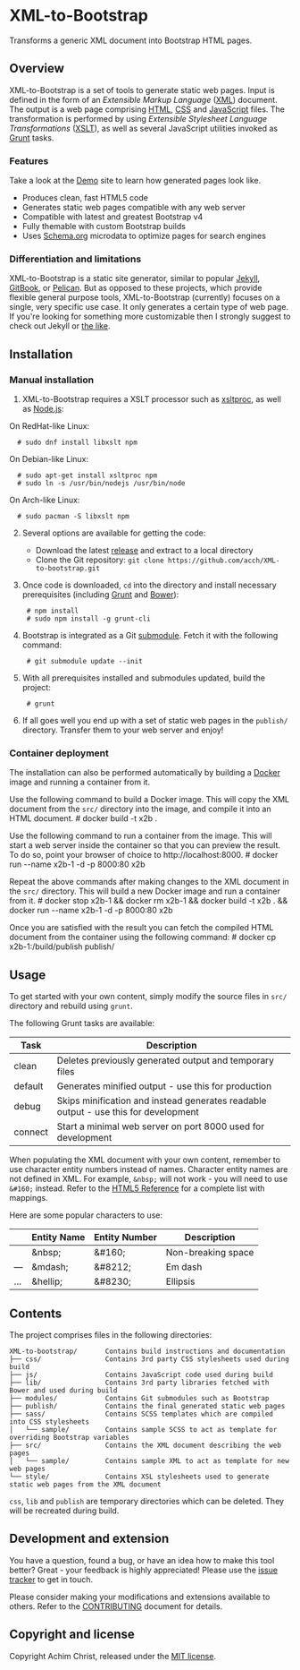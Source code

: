 # XML-to-Bootstrap

Transforms a generic XML document into Bootstrap HTML pages.

## Overview

XML-to-Bootstrap is a set of tools to generate static web pages.
Input is defined in the form of an *Extensible Markup Language* ([XML](https://en.wikipedia.org/wiki/XML)) document.
The output is a web page comprising [HTML](https://en.wikipedia.org/wiki/HTML), [CSS](https://en.wikipedia.org/wiki/Cascading_Style_Sheets) and [JavaScript](https://en.wikipedia.org/wiki/JavaScript) files. The transformation is performed by using *Extensible Stylesheet Language Transformations* ([XSLT](https://en.wikipedia.org/wiki/XSLT)), as well as several JavaScript utilities invoked as [Grunt](https://gruntjs.com/) tasks.

### Features

Take a look at the [Demo](https://acch.github.io/XML-to-bootstrap/) site to learn how generated pages look like.

- Produces clean, fast HTML5 code
- Generates static web pages compatible with any web server
- Compatible with latest and greatest Bootstrap v4
- Fully themable with custom Bootstrap builds
- Uses [Schema.org](https://schema.org) microdata to optimize pages for search engines

### Differentiation and limitations

XML-to-Bootstrap is a static site generator, similar to popular [Jekyll](https://jekyllrb.com/), [GitBook](https://www.gitbook.com/), or [Pelican](http://blog.getpelican.com/). But as opposed to these projects, which provide flexible general purpose tools, XML-to-Bootstrap (currently) focuses on a single, very specific use case. It only generates a certain type of web page. If you're looking for something more customizable then I strongly suggest to check out Jekyll or [the like](https://www.staticgen.com/).

## Installation

### Manual installation

1. XML-to-Bootstrap requires a XSLT processor such as [xsltproc](http://xmlsoft.org/XSLT/xsltproc2.html), as well as [Node.js](https://www.nodejs.org/):

  On RedHat-like Linux:

      # sudo dnf install libxslt npm

  On Debian-like Linux:

      # sudo apt-get install xsltproc npm
      # sudo ln -s /usr/bin/nodejs /usr/bin/node

  On Arch-like Linux:

      # sudo pacman -S libxslt npm

2. Several options are available for getting the code:

   - Download the latest [release](https://github.com/acch/XML-to-bootstrap/releases/latest) and extract to a local directory
   - Clone the Git repository: `git clone https://github.com/acch/XML-to-bootstrap.git`

3. Once code is downloaded, `cd` into the directory and install necessary prerequisites (including [Grunt](https://gruntjs.com/) and [Bower](https://bower.io/)):

        # npm install
        # sudo npm install -g grunt-cli

4. Bootstrap is integrated as a Git [submodule](https://git-scm.com/docs/git-submodule). Fetch it with the following command:

        # git submodule update --init

5. With all prerequisites installed and submodules updated, build the project:

        # grunt

6. If all goes well you end up with a set of static web pages in the `publish/` directory. Transfer them to your web server and enjoy!

### Container deployment

The installation can also be performed automatically by building a [Docker](https://www.docker.com/) image and running a container from it.

Use the following command to build a Docker image. This will copy the XML document from the `src/` directory into the image, and compile it into an HTML document.
    # docker build -t x2b .

Use the following command to run a container from the image. This will start a web server inside the container so that you can preview the result. To do so, point your browser of choice to http://localhost:8000.
    # docker run --name x2b-1 -d -p 8000:80 x2b

Repeat the above commands after making changes to the XML document in the `src/` directory. This will build a new Docker image and run a container from it.
    # docker stop x2b-1 && docker rm x2b-1 && docker build -t x2b . && docker run --name x2b-1 -d -p 8000:80 x2b

Once you are satisfied with the result you can fetch the compiled HTML document from the container using the following command:
    # docker cp x2b-1:/build/publish publish/

## Usage

To get started with your own content, simply modify the source files in `src/` directory and rebuild using `grunt`.

The following Grunt tasks are available:

Task | Description
--- | ---
clean | Deletes previously generated output and temporary files
default | Generates minified output - use this for production
debug | Skips minification and instead generates readable output - use this for development
connect | Start a minimal web server on port 8000 used for development

When populating the XML document with your own content, remember to use character entity numbers instead of names. Character entity names are not defined in XML. For example, `&nbsp;` will not work - you will need to use `&#160;` instead. Refer to the [HTML5 Reference](https://dev.w3.org/html5/html-author/charref) for a complete list with mappings.

Here are some popular characters to use:

&#160; | Entity Name | Entity Number | Description
--- | --- | --- | ---
&#160; | &amp;nbsp; | &amp;#160; | Non-breaking space
&#8212; | &amp;mdash; | &amp;#8212; | Em dash
&#8230; | &amp;hellip; | &amp;#8230; | Ellipsis

## Contents

The project comprises files in the following directories:

```
XML-to-bootstrap/       Contains build instructions and documentation
├── css/                Contains 3rd party CSS stylesheets used during build
├── js/                 Contains JavaScript code used during build
├── lib/                Contains 3rd party libraries fetched with Bower and used during build
├── modules/            Contains Git submodules such as Bootstrap
├── publish/            Contains the final generated static web pages
├── sass/               Contains SCSS templates which are compiled into CSS stylesheets
│   └── sample/         Contains sample SCSS to act as template for overriding Bootstrap variables
├── src/                Contains the XML document describing the web pages
│   └── sample/         Contains sample XML to act as template for new web pages
└── style/              Contains XSL stylesheets used to generate static web pages from the XML document
```

`css`, `lib` and `publish` are temporary directories which can be deleted. They will be recreated during build.

## Development and extension

You have a question, found a bug, or have an idea how to make this tool better? Great - your feedback is highly appreciated! Please use the [issue tracker](https://github.com/acch/XML-to-bootstrap/issues) to get in touch.

Please consider making your modifications and extensions available to others. Refer to the [CONTRIBUTING](CONTRIBUTING.md) document for details.

## Copyright and license

Copyright Achim Christ, released under the [MIT license](LICENSE).
